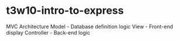 # t3w10-intro-to-express

MVC Architecture
Model - Database definition logic
View - Front-end display
Controller - Back-end logic
